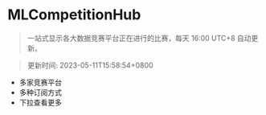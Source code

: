 # MLCompetitionHub

> 一站式显示各大数据竞赛平台正在进行的比赛，每天 16:00 UTC+8 自动更新。
  
> 更新时间: 2023-05-11T15:58:54+0800 

* 多家竞赛平台
* 多种订阅方式
* 下拉查看更多